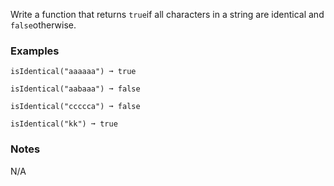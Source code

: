 Write a function that returns `true`if all characters in a string are identical and `false`otherwise.


### Examples ###
    isIdentical("aaaaaa") ➞ true

    isIdentical("aabaaa") ➞ false

    isIdentical("ccccca") ➞ false

    isIdentical("kk") ➞ true


### Notes ###
N/A